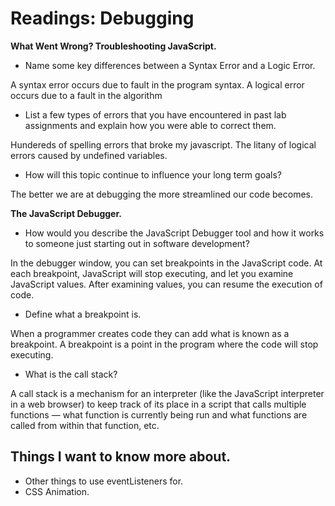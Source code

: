 # Readings: Debugging

**What Went Wrong? Troubleshooting JavaScript.**

- Name some key differences between a Syntax Error and a Logic Error.

A syntax error occurs due to fault in the program syntax. A logical error occurs due to a fault in the algorithm
- List a few types of errors that you have encountered in past lab assignments and explain how you were able to correct them.

Hundereds of spelling errors that broke my javascript. The litany of logical errors caused by undefined variables.
- How will this topic continue to influence your long term goals?

The better we are at debugging the more streamlined our code becomes.

**The JavaScript Debugger.**

- How would you describe the JavaScript Debugger tool and how it works to someone just starting out in software development?


In the debugger window, you can set breakpoints in the JavaScript code. At each breakpoint, JavaScript will stop executing, and let you examine JavaScript values. After examining values, you can resume the execution of code.
- Define what a breakpoint is.

When a programmer creates code they can add what is known as a breakpoint. A breakpoint is a point in the program where the code will stop executing. 
- What is the call stack?

A call stack is a mechanism for an interpreter (like the JavaScript interpreter in a web browser) to keep track of its place in a script that calls multiple functions — what function is currently being run and what functions are called from within that function, etc.

## Things I want to know more about.

- Other things to use eventListeners for.
- CSS Animation.


